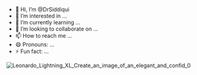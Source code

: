 - 👋 Hi, I’m @DrSiddiqui
- 👀 I’m interested in ...
- 🌱 I’m currently learning ...
- 💞️ I’m looking to collaborate on ...
- 📫 How to reach me ...
- 😄 Pronouns: ...
- ⚡ Fun fact: ...

<!---
DrSiddiqui/DrSiddiqui is a ✨ special ✨ repository because its `README.md` (this file) appears on your GitHub profile.
You can click the Preview link to take a look at your changes.
--->
![Leonardo_Lightning_XL_Create_an_image_of_an_elegant_and_confid_0](https://github.com/user-attachments/assets/5befce92-ba79-4837-9937-bc521c0cf472)
